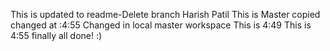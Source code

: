 This is updated to readme-Delete branch Harish Patil
This is Master copied changed at :4:55
Changed in local master workspace
This is 4:49
This is 4:55
finally all done! :)
